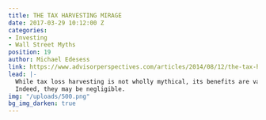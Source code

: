 ```yaml
---
title: THE TAX HARVESTING MIRAGE
date: 2017-03-29 10:12:00 Z
categories:
- Investing
- Wall Street Myths
position: 19
author: Michael Edesess
link: https://www.advisorperspectives.com/articles/2014/08/12/the-tax-harvesting-mirage
lead: |-
  While tax loss harvesting is not wholly mythical, its benefits are vastly overstated.
  Indeed, they may be negligible.
img: "/uploads/500.png"
bg_img_darken: true
---
```


